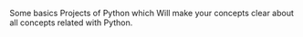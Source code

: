 Some basics Projects of Python which Will make your concepts clear about all concepts related with Python.
